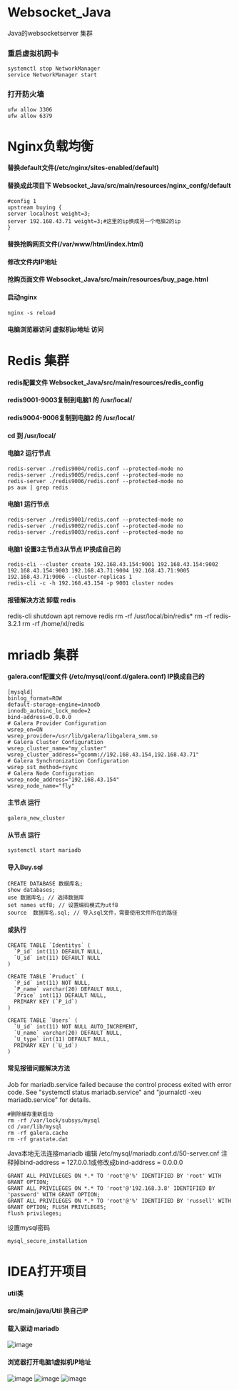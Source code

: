 # Websocket_Java
Java的websocketserver 集群
### 重启虚拟机网卡
```
systemctl stop NetworkManager
service NetworkManager start
```
### 打开防火墙
```
ufw allow 3306
ufw allow 6379
```
# Nginx负载均衡

#### 替换default文件(/etc/nginx/sites-enabled/default)
#### 替换成此项目下 Websocket_Java/src/main/resources/nginx_confg/default
```
#config 1
upstream buying {
server localhost weight=3;
server 192.168.43.71 weight=3;#这里的ip换成另一个电脑2的ip
}
```

#### 替换抢购网页文件(/var/www/html/index.html)
#### 修改文件内IP地址
#### 抢购页面文件 Websocket_Java/src/main/resources/buy_page.html

#### 启动nginx
```
nginx -s reload
```
#### 电脑浏览器访问 虚拟机ip地址 访问


# Redis 集群
#### redis配置文件 Websocket_Java/src/main/resources/redis_config
#### redis9001-9003复制到电脑1 的 /usr/local/
#### redis9004-9006复制到电脑2 的 /usr/local/
#### cd 到 /usr/local/
#### 电脑2 运行节点
```
redis-server ./redis9004/redis.conf --protected-mode no
redis-server ./redis9005/redis.conf --protected-mode no
redis-server ./redis9006/redis.conf --protected-mode no
ps aux | grep redis
```
#### 电脑1 运行节点
```
redis-server ./redis9001/redis.conf --protected-mode no
redis-server ./redis9002/redis.conf --protected-mode no
redis-server ./redis9003/redis.conf --protected-mode no
```
#### 电脑1 设置3主节点3从节点 IP换成自己的
```
redis-cli --cluster create 192.168.43.154:9001 192.168.43.154:9002 192.168.43.154:9003 192.168.43.71:9004 192.168.43.71:9005 192.168.43.71:9006 --cluster-replicas 1
redis-cli -c -h 192.168.43.154 -p 9001 cluster nodes
```
#### 报错解决方法 卸载 redis

redis-cli shutdown
apt remove redis
rm -rf /usr/local/bin/redis*
rm -rf redis-3.2.1
rm -rf /home/xl/redis

# mriadb 集群 
#### galera.conf配置文件 (/etc/mysql/conf.d/galera.conf) IP换成自己的
```
[mysqld]
binlog_format=ROW
default-storage-engine=innodb
innodb_autoinc_lock_mode=2
bind-address=0.0.0.0
# Galera Provider Configuration
wsrep_on=ON
wsrep_provider=/usr/lib/galera/libgalera_smm.so
# Galera Cluster Configuration
wsrep_cluster_name="my_cluster"
wsrep_cluster_address="gcomm://192.168.43.154,192.168.43.71"
# Galera Synchronization Configuration
wsrep_sst_method=rsync
# Galera Node Configuration
wsrep_node_address="192.168.43.154"
wsrep_node_name="fly"
```
#### 主节点 运行
```
galera_new_cluster
```
#### 从节点 运行
```
systemctl start mariadb
```
#### 导入Buy.sql 
```
CREATE DATABASE 数据库名;
show databases;
use 数据库名; // 选择数据库
set names utf8; // 设置编码模式为utf8
source  数据库名.sql; // 导入sql文件，需要使用文件所在的路径
```
#### 或执行
```
CREATE TABLE `Identitys` (
  `P_id` int(11) DEFAULT NULL,
  `U_id` int(11) DEFAULT NULL
)

CREATE TABLE `Pruduct` (
  `P_id` int(11) NOT NULL,
  `P_name` varchar(20) DEFAULT NULL,
  `Price` int(11) DEFAULT NULL,
  PRIMARY KEY (`P_id`)
)

CREATE TABLE `Users` (
  `U_id` int(11) NOT NULL AUTO_INCREMENT,
  `U_name` varchar(20) DEFAULT NULL,
  `U_type` int(11) DEFAULT NULL,
  PRIMARY KEY (`U_id`)
)
```

#### 常见报错问题解决方法
Job for mariadb.service failed because the control process exited with error code.
See "systemctl status mariadb.service" and "journalctl -xeu mariadb.service" for details.
```
#删除缓存重新启动
rm -rf /var/lock/subsys/mysql
cd /var/lib/mysql
rm -rf galera.cache
rm -rf grastate.dat
```
Java本地无法连接mariadb
编辑 /etc/mysql/mariadb.conf.d/50-server.cnf 
注释掉bind-address = 127.0.0.1或修改成bind-address = 0.0.0.0
```
GRANT ALL PRIVILEGES ON *.* TO 'root'@'%' IDENTIFIED BY 'root' WITH GRANT OPTION;
GRANT ALL PRIVILEGES ON *.* TO 'root'@'192.168.3.8' IDENTIFIED BY 'password' WITH GRANT OPTION;
GRANT ALL PRIVILEGES ON *.* TO 'root'@'%' IDENTIFIED BY 'russell' WITH GRANT OPTION; FLUSH PRIVILEGES;
flush privileges;
```
设置mysql密码
```
mysql_secure_installation
```
# IDEA打开项目
#### util类
#### src/main/java/Util 换自己IP
#### 载入驱动 mariadb
![image](https://user-images.githubusercontent.com/93462725/202904542-09d24b68-5794-4836-9d75-96a63c69fdb0.png)

#### 浏览器打开电脑1虚拟机IP地址
![image](https://user-images.githubusercontent.com/93462725/202906420-ff94f770-6e26-4a49-bdd7-2115c3604558.png)
![image](https://user-images.githubusercontent.com/93462725/202908225-203cb5a1-4881-468f-8021-e1325b0aedc0.png)
![image](https://user-images.githubusercontent.com/93462725/202908206-992c5210-d818-41ba-820d-b85cc3697857.png)


